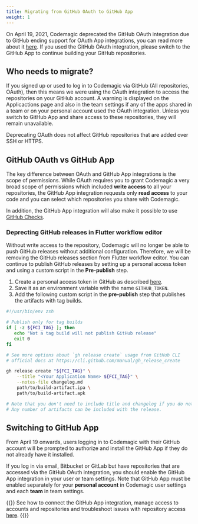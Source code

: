 ```yaml
---
title: Migrating from GitHub OAuth to GitHub App
weight: 1
---
```


On April 19, 2021, Codemagic deprecated the GitHub OAuth integration due to GitHub ending support for OAuth App integrations, you can read more about it [here](https://developer.github.com/changes/2020-02-14-deprecating-oauth-app-endpoint/). If you used the GitHub OAuth integration, please switch to the GitHub App to continue building your GitHub repositories.

## Who needs to migrate?

If you signed up or used to log in to Codemagic via GitHub (All repositories, OAuth), then this means we were using the OAuth integration to access the repositories on your GitHub account. A warning is displayed on the Applicactions page and also in the team settings if any of the apps shared in a team or on your personal account used the OAuth integration. Unless you switch to GitHub App and share access to these repositories, they will remain unavailable.

Deprecating OAuth does not affect GitHub repositories that are added over SSH or HTTPS.

## GitHub OAuth vs GitHub App

The key difference between OAuth and GitHub App integrations is the scope of permissions. While OAuth requires you to grant Codemagic a very broad scope of permissions which included **write access** to all your repositories, the GitHub App integration requests only **read access** to your code and you can select which repositories you share with Codemagic.

In addition, the GitHub App integration will also make it possible to use [GitHub Checks](../building/github-checks).

### Deprecting GitHub releases in Flutter workflow editor

Without write access to the repository, Codemagic will no longer be able to push GitHub releases without additional configuration. Therefore, we will be removing the GitHub releases section from Flutter workflow editor. You can continue to publish GitHub releases by setting up a personal access token and using a custom script in the **Pre-publish** step.

1. Create a personal access token in GitHub as described [here](https://docs.github.com/en/github/authenticating-to-github/creating-a-personal-access-token).
2. Save it as an environment variable with the name `GITHUB_TOKEN`.
3. Add the following custom script in the **pre-publish** step that publishes the artifacts with tag builds.

```bash
#!/usr/bin/env zsh

# Publish only for tag builds
if [ -z ${FCI_TAG} ]; then
   echo "Not a tag build will not publish GitHub release"
   exit 0
fi

# See more options about `gh release create` usage from GitHub CLI
# official docs at https://cli.github.com/manual/gh_release_create

gh release create "${FCI_TAG}" \
    --title "<Your Application Name> ${FCI_TAG}" \
    --notes-file changelog.md
    path/to/build-artifact.ipa \
    path/to/build-artifact.apk

# Note that you don't need to include title and changelog if you do not want to.
# Any number of artifacts can be included with the release.
```

## Switching to GitHub App

From April 19 onwards, users logging in to Codemagic with their GitHub account will be prompted to authorize and install the GitHub App if they do not already have it installed.

If you log in via email, Bitbucket or GitLab but have repositories that are accessed via the GitHub OAuth integration, you should enable the GitHub App integration in your user or team settings. Note that GitHub App must be enabled separately for your **personal account** in Codemagic user settings and each **team** in team settings. 

{{<notebox>}}
See how to connect the GitHub App integration, manage access to accounts and repositories and troubleshoot issues with repository access [here](../getting-started/signup/#connecting-the-github-app-integration).
{{</notebox>}}
